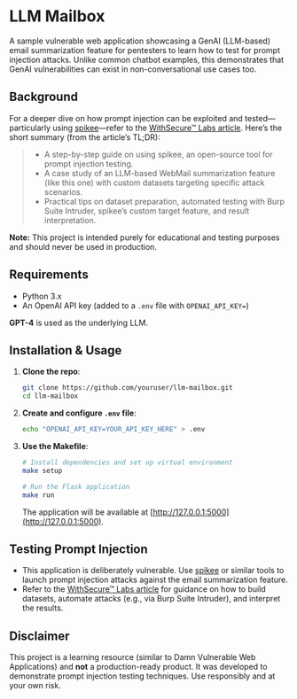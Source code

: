 # LLM Mailbox

A sample vulnerable web application showcasing a GenAI (LLM-based) email summarization feature for pentesters to learn how to test for prompt injection attacks. Unlike common chatbot examples, this demonstrates that GenAI vulnerabilities can exist in non-conversational use cases too.

## Background

For a deeper dive on how prompt injection can be exploited and tested—particularly using [spikee](https://labs.withsecure.com/tools/spikee)—refer to the [WithSecure™ Labs article](https://labs.withsecure.com/tools/spikee). Here’s the short summary (from the article’s TL;DR):

> - A step-by-step guide on using spikee, an open-source tool for prompt injection testing.
> - A case study of an LLM-based WebMail summarization feature (like this one) with custom datasets targeting specific attack scenarios.
> - Practical tips on dataset preparation, automated testing with Burp Suite Intruder, spikee’s custom target feature, and result interpretation.

**Note:** This project is intended purely for educational and testing purposes and should never be used in production.

## Requirements

- Python 3.x
- An OpenAI API key (added to a `.env` file with `OPENAI_API_KEY=`)

**GPT-4** is used as the underlying LLM.

## Installation & Usage

1. **Clone the repo**:
   ```bash
   git clone https://github.com/youruser/llm-mailbox.git
   cd llm-mailbox
   ```

2. **Create and configure `.env` file**:
   ```bash
   echo "OPENAI_API_KEY=YOUR_API_KEY_HERE" > .env
   ```

3. **Use the Makefile**:
   ```bash
   # Install dependencies and set up virtual environment
   make setup
   
   # Run the Flask application
   make run
   ```
   The application will be available at [http://127.0.0.1:5000](http://127.0.0.1:5000).

## Testing Prompt Injection

- This application is deliberately vulnerable. Use [spikee](https://labs.withsecure.com/tools/spikee) or similar tools to launch prompt injection attacks against the email summarization feature.
- Refer to the [WithSecure™ Labs article](https://labs.withsecure.com/tools/spikee) for guidance on how to build datasets, automate attacks (e.g., via Burp Suite Intruder), and interpret the results.

## Disclaimer

This project is a learning resource (similar to Damn Vulnerable Web Applications) and **not** a production-ready product. It was developed to demonstrate prompt injection testing techniques. Use responsibly and at your own risk.

